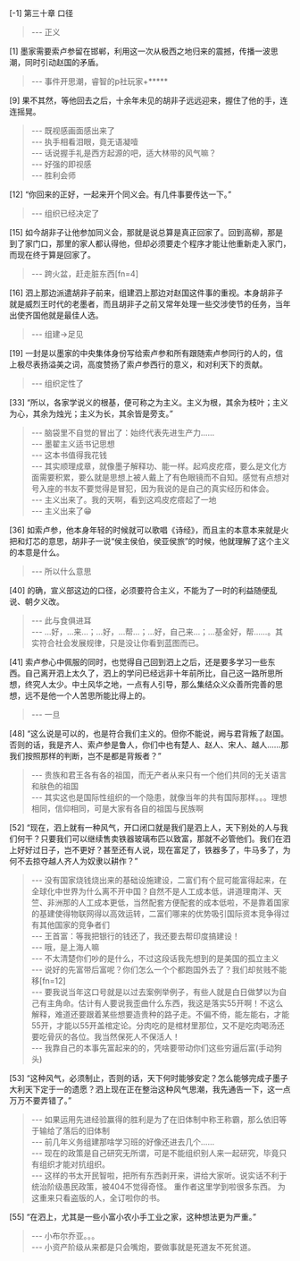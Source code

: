 
[-1] 第三十章 口径
>--- 正义<br>

[1] 墨家需要索卢参留在邯郸，利用这一次从极西之地归来的震撼，传播一波思潮，同时引动赵国的矛盾。
>--- 事件开思潮，睿智的p社玩家+*****<br>

[9] 果不其然，等他回去之后，十余年未见的胡非子远远迎来，握住了他的手，连连摇晃。
>--- 既视感画面感出来了<br>
>--- 执手相看泪眼，竟无语凝噎<br>
>--- 话说握手礼是西方起源的吧，适大林带的风气嘛？<br>
>--- 好强的即视感<br>
>--- 胜利会师<br>

[12] “你回来的正好，一起来开个同义会。有几件事要传达一下。”
>--- 组织已经决定了<br>

[15] 如今胡非子让他参加同义会，那就是说总算是真正回家了。回到高柳，那是到了家门口，那里的家人都认得他，但却必须要走个程序才能让他重新走入家门，而现在终于算是回家了。
>--- 跨火盆，赶走脏东西[fn=4]<br>

[16] 泗上那边派遣胡非子前来，组建泗上那边对赵国这件事的重视。本身胡非子就是威烈王时代的老墨者，而且胡非子之前又常年处理一些交涉使节的任务，当年出使齐国他就是最佳人选。
>--- 组建→足见<br>

[19] 一封是以墨家的中央集体身份写给索卢参和所有跟随索卢参同行的人的，信上极尽表扬溢美之词，高度赞扬了索卢参西行的意义，和对利天下的贡献。
>--- 组织定性了<br>

[33] “所以，各家学说义的根基，便可称之为主义。主义为根，其余为枝叶；主义为心，其余为烛光；主义为长，其余皆是旁支。”
>--- 脑袋里不自觉的冒出了：始终代表先进生产力……<br>
>--- 墨翟主义适书记思想<br>
>--- 这本书值得我花钱<br>
>--- 其实顺理成章，就像墨子解释功、能一样。起鸡皮疙瘩，要么是文化方面需要积累，要么就是思想上被人戴上了有色眼镜而不自知。感觉有点想对号入座的书友不要觉得是冒犯，因为我说的是自己的真实经历和体会。<br>
>--- 主义出来了。我的天啊，看到这鸡皮疙瘩起了一地<br>
>--- 主义出来了😁<br>

[36] 如索卢参，他本身年轻的时候就可以歌唱《诗经》，而且主的本意本来就是火把和灯芯的意思，胡非子一说“侯主侯伯，侯亚侯旅”的时候，他就理解了这个主义的本意是什么。
>--- 所以什么意思<br>

[40] 的确，宣义部这边的口径，必须要符合主义，不能为了一时的利益随便乱说、朝夕义改。
>--- 此与食俱进耳<br>
>--- …好，…来…；…好，…帮…；…好，自己来…；…基金好，帮……。其实符合社会发展规律，只是没让你看到蓝图而已。<br>

[41] 索卢参心中佩服的同时，也觉得自己回到泗上之后，还是要多学习一些东西。自己离开泗上太久了，泗上的学问已经远非十年前所比，自己这一路所思所想，终究人太少。中土风华之地，一点有人引导，那么集结众义众善所完善的思想，远不是他一个人苦思所能比得上的。
>--- 一旦<br>

[48] “这么说是可以的，也是符合我们主义的。但你不能说，阙与君背叛了赵国。否则的话，我是齐人、索卢参是鲁人，你们中也有楚人、赵人、宋人、越人……那我们按照那样的判断，岂不是都是背叛者？”
>--- 贵族和君王各有各的祖国，而无产者从来只有一个他们共同的无关语言和肤色的祖国<br>
>--- 其实这也是国际性组织的一个隐患，就像当年的共有国际那样。。。理想相同，信仰相同，可是大家有各自的祖国与民族啊<br>

[52] “现在，泗上就有一种风气，开口闭口就是我们是泗上人，天下别处的人与我们何干？只要我们可以继续售卖铁器玻璃布匹以致富，那就不必管他们。我们在泗上好好过日子，岂不更好？甚至还有人说，现在富足了，铁器多了，牛马多了，为何不去掠夺越人齐人为奴隶以耕作？”
>--- 没有国家烧钱烧出来的基础设施建设，二富们有个屁可能富得起来，在全球化中世界为什么离不开中国？自然不是人工成本低，讲道理南洋、天竺、非洲那的人工成本更低，当然配套方便配套的成本低啦，不是靠着国家的基建使得物联网得以高效运转，二富们哪来的优势吸引国际资本竞争得过有其他国家的竞争者们<br>
>--- 王首富：等我把银行的钱还了，我还要去帮印度搞建设！<br>
>--- 哦，是上海人嘛<br>
>--- 不太清楚你们吵的是什么，不过这段话我先想到的是美国的孤立主义<br>
>--- 说好的先富带后富呢？你们怎么一个个都跑国外去了？我们却贫贱不能移[fn=12]<br>
>--- 要我说当年这口号就是以过去案例举例子，有些人就是白日做梦以为自己有主角命。估计有人要说我歪曲什么东西，我这是落实55开啊！不这么解释，难道还要跟着某些想要造贵种的路子走。不偏不倚，能左能右，才能55开，才能以55开盖棺定论。分肉吃的是棺材里那位，又不是吃肉喝汤还要吃骨灰的各位。我当然保死人不保活人！<br>
>--- 我靠自己的本事先富起来的的，凭啥要带动你们这些穷逼后富(手动狗头)<br>

[53] “这种风气，必须制止，否则的话，天下何时能够安定？怎么能够完成子墨子大利天下定于一的遗愿？泗上现在正在整治这种风气思潮，我先通告一下，这一点万万不要弄错了。”
>--- 如果运用先进经验赢得的胜利是为了在旧体制中称王称霸，那么依旧等于输给了落后的旧体制<br>
>--- 前几年义务组建那啥学习班的好像还进去几个……<br>
>--- 现在的政策是自己研究无所谓，可是不能组织别人来一起研究，毕竟只有组织才能对抗组织。<br>
>--- 这样的书太开民智啦，把所有东西剥开来，讲给大家听。说实话不利于统治阶级愚民政策，被404不觉得奇怪。
重作者这里学到啦很多东西。
为这重来只看盗版的人，全订啦你的书。<br>

[55] “在泗上，尤其是一些小富小农小手工业之家，这种想法更为严重。”
>--- 小布尔乔亚。。。<br>
>--- 小资产阶级从来都是只会嘴炮，要做事就是死道友不死贫道。<br>
